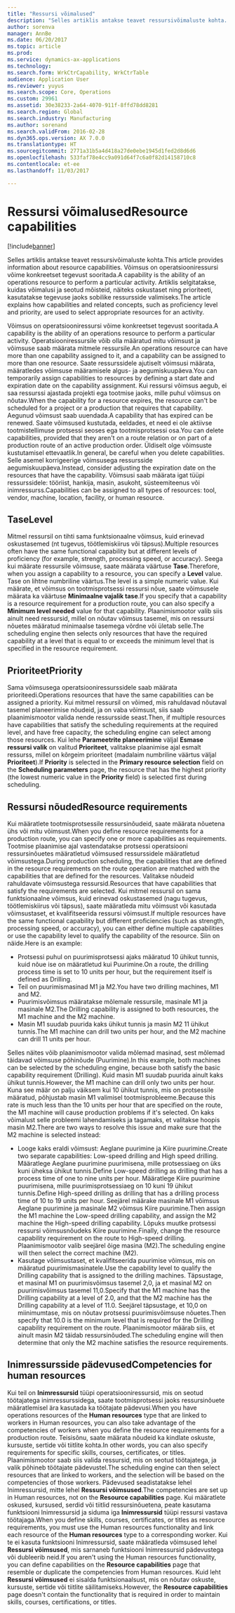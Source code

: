 ```yaml
---
title: "Ressursi võimalused"
description: "Selles artiklis antakse teavet ressursivõimaluste kohta. Võimsus on operatsiooniressursi võime konkreetset tegevust sooritada. Artiklis selgitatakse, kuidas võimalusi ja seotud mõisteid, näiteks oskustaset ning prioriteeti, kasutatakse tegevuse jaoks sobilike ressursside valimiseks."
author: sorenva
manager: AnnBe
ms.date: 06/20/2017
ms.topic: article
ms.prod: 
ms.service: dynamics-ax-applications
ms.technology: 
ms.search.form: WrkCtrCapability, WrkCtrTable
audience: Application User
ms.reviewer: yuyus
ms.search.scope: Core, Operations
ms.custom: 29961
ms.assetid: 30e38233-2a64-4070-911f-8ffd78dd8281
ms.search.region: Global
ms.search.industry: Manufacturing
ms.author: sorenand
ms.search.validFrom: 2016-02-28
ms.dyn365.ops.version: AX 7.0.0
ms.translationtype: HT
ms.sourcegitcommit: 2771a31b5a4d418a27de0ebe1945d1fed2d8d6d6
ms.openlocfilehash: 533faf78e4cc9a091d64f7c6a0f82d14158710c8
ms.contentlocale: et-ee
ms.lasthandoff: 11/03/2017

---
```


# <a name="resource-capabilities"></a><span data-ttu-id="643a1-105">Ressursi võimalused</span><span class="sxs-lookup"><span data-stu-id="643a1-105">Resource capabilities</span></span>

[!include[banner](../includes/banner.md)]


<span data-ttu-id="643a1-106">Selles artiklis antakse teavet ressursivõimaluste kohta.</span><span class="sxs-lookup"><span data-stu-id="643a1-106">This article provides information about resource capabilities.</span></span> <span data-ttu-id="643a1-107">Võimsus on operatsiooniressursi võime konkreetset tegevust sooritada.</span><span class="sxs-lookup"><span data-stu-id="643a1-107">A capability is the ability of an operations resource to perform a particular activity.</span></span> <span data-ttu-id="643a1-108">Artiklis selgitatakse, kuidas võimalusi ja seotud mõisteid, näiteks oskustaset ning prioriteeti, kasutatakse tegevuse jaoks sobilike ressursside valimiseks.</span><span class="sxs-lookup"><span data-stu-id="643a1-108">The article explains how capabilities and related concepts, such as proficiency level and priority, are used to select appropriate resources for an activity.</span></span>

<span data-ttu-id="643a1-109">Võimsus on operatsiooniressursi võime konkreetset tegevust sooritada.</span><span class="sxs-lookup"><span data-stu-id="643a1-109">A capability is the ability of an operations resource to perform a particular activity.</span></span> <span data-ttu-id="643a1-110">Operatsiooniressursile võib olla määratud mitu võimsust ja võimsuse saab määrata mitmele ressursile.</span><span class="sxs-lookup"><span data-stu-id="643a1-110">An operations resource can have more than one capability assigned to it, and a capability can be assigned to more than one resource.</span></span> <span data-ttu-id="643a1-111">Saate ressurssidele ajutiselt võimsusi määrata, määratledes võimsuse määramisele algus- ja aegumiskuupäeva.</span><span class="sxs-lookup"><span data-stu-id="643a1-111">You can temporarily assign capabilities to resources by defining a start date and expiration date on the capability assignment.</span></span> <span data-ttu-id="643a1-112">Kui ressursi võimsus aegub, ei saa ressurssi ajastada projekti ega tootmise jaoks, mille puhul võimsus on nõutav.</span><span class="sxs-lookup"><span data-stu-id="643a1-112">When the capability for a resource expires, the resource can't be scheduled for a project or a production that requires that capability.</span></span> <span data-ttu-id="643a1-113">Aegunud võimsust saab uuendada.</span><span class="sxs-lookup"><span data-stu-id="643a1-113">A capability that has expired can be renewed.</span></span> <span data-ttu-id="643a1-114">Saate võimsused kustutada, eeldades, et need ei ole aktiivse tootmistellimuse protsessi seoses ega tootmisprotsessi osa.</span><span class="sxs-lookup"><span data-stu-id="643a1-114">You can delete capabilities, provided that they aren't on a route relation or on part of a production route of an active production order.</span></span> <span data-ttu-id="643a1-115">Üldiselt olge võimsuste kustutamisel ettevaatlik.</span><span class="sxs-lookup"><span data-stu-id="643a1-115">In general, be careful when you delete capabilities.</span></span> <span data-ttu-id="643a1-116">Selle asemel korrigeerige võimsusega ressursside aegumiskuupäeva.</span><span class="sxs-lookup"><span data-stu-id="643a1-116">Instead, consider adjusting the expiration date on the resources that have the capability.</span></span> <span data-ttu-id="643a1-117">Võimsusi saab määrata igat tüüpi ressurssidele: tööriist, hankija, masin, asukoht, süsteemiteenus või inimressurss.</span><span class="sxs-lookup"><span data-stu-id="643a1-117">Capabilities can be assigned to all types of resources: tool, vendor, machine, location, facility, or human resource.</span></span>

## <a name="level"></a><span data-ttu-id="643a1-118">Tase</span><span class="sxs-lookup"><span data-stu-id="643a1-118">Level</span></span>
<span data-ttu-id="643a1-119">Mitmel ressursil on tihti sama funktsionaalne võimsus, kuid erinevad oskustasemed (nt tugevus, töötlemiskiirus või täpsus).</span><span class="sxs-lookup"><span data-stu-id="643a1-119">Multiple resources often have the same functional capability but at different levels of proficiency (for example, strength, processing speed, or accuracy).</span></span> <span data-ttu-id="643a1-120">Seega kui määrate ressursile võimsuse, saate määrata väärtuse **Tase**.</span><span class="sxs-lookup"><span data-stu-id="643a1-120">Therefore, when you assign a capability to a resource, you can specify a **Level** value.</span></span> <span data-ttu-id="643a1-121">Tase on lihtne numbriline väärtus.</span><span class="sxs-lookup"><span data-stu-id="643a1-121">The level is a simple numeric value.</span></span> <span data-ttu-id="643a1-122">Kui määrate, et võimsus on tootmisprotsessi ressursi nõue, saate võimsusele määrata ka väärtuse **Minimaalne vajalik tase**.</span><span class="sxs-lookup"><span data-stu-id="643a1-122">If you specify that a capability is a resource requirement for a production route, you can also specify a **Minimum level needed** value for that capability.</span></span> <span data-ttu-id="643a1-123">Plaanimismootor valib siis ainult need ressursid, millel on nõutav võimsus tasemel, mis on ressursi nõuetes määratud minimaalse tasemega võrdne või ületab selle.</span><span class="sxs-lookup"><span data-stu-id="643a1-123">The scheduling engine then selects only resources that have the required capability at a level that is equal to or exceeds the minimum level that is specified in the resource requirement.</span></span>

## <a name="priority"></a><span data-ttu-id="643a1-124">Prioriteet</span><span class="sxs-lookup"><span data-stu-id="643a1-124">Priority</span></span>
<span data-ttu-id="643a1-125">Sama võimsusega operatsiooniressurssidele saab määrata prioriteedi.</span><span class="sxs-lookup"><span data-stu-id="643a1-125">Operations resources that have the same capabilities can be assigned a priority.</span></span> <span data-ttu-id="643a1-126">Kui mitmel ressursil on võimed, mis rahuldavad nõutaval tasemel planeerimise nõudeid, ja on vaba võimsust, siis saab plaanimismootor valida nende ressursside seast.</span><span class="sxs-lookup"><span data-stu-id="643a1-126">Then, if multiple resources have capabilities that satisfy the scheduling requirements at the required level, and have free capacity, the scheduling engine can select among those resources.</span></span> <span data-ttu-id="643a1-127">Kui lehe **Parameetrite planeerimine** väljal **Esmase ressursi valik** on valitud **Prioriteet**, valitakse plaanimise ajal esmalt ressurss, millel on kõrgeim prioriteet (madalaim numbriline väärtus väljal **Prioriteet**).</span><span class="sxs-lookup"><span data-stu-id="643a1-127">If **Priority** is selected in the **Primary resource selection** field on the **Scheduling parameters** page, the resource that has the highest priority (the lowest numeric value in the **Priority** field) is selected first during scheduling.</span></span>

## <a name="resource-requirements"></a><span data-ttu-id="643a1-128">Ressursi nõuded</span><span class="sxs-lookup"><span data-stu-id="643a1-128">Resource requirements</span></span>
<span data-ttu-id="643a1-129">Kui määratlete tootmisprotsessile ressursinõudeid, saate määrata nõuetena ühs või mitu võimsust.</span><span class="sxs-lookup"><span data-stu-id="643a1-129">When you define resource requirements for a production route, you can specify one or more capabilities as requirements.</span></span> <span data-ttu-id="643a1-130">Tootmise plaanimise ajal vastendatakse protsessi operatsiooni ressursinõuetes määratletud võimsused ressurssidele määratletud võimsustega.</span><span class="sxs-lookup"><span data-stu-id="643a1-130">During production scheduling, the capabilities that are defined in the resource requirements on the route operation are matched with the capabilities that are defined for the resources.</span></span> <span data-ttu-id="643a1-131">Valitakse nõudeid rahuldavate võimsustega ressursid.</span><span class="sxs-lookup"><span data-stu-id="643a1-131">Resources that have capabilities that satisfy the requirements are selected.</span></span> <span data-ttu-id="643a1-132">Kui mitmel ressursil on sama funktsionaalne võimsus, kuid erinevad oskustasemed (nagu tugevus, töötlemiskiirus või täpsus), saate määratleda mitu võimsust või kasutada võimsustaset, et kvalifitseerida ressursi võimsust.</span><span class="sxs-lookup"><span data-stu-id="643a1-132">If multiple resources have the same functional capability but different proficiencies (such as strength, processing speed, or accuracy), you can either define multiple capabilities or use the capability level to qualify the capability of the resource.</span></span> <span data-ttu-id="643a1-133">Siin on näide.</span><span class="sxs-lookup"><span data-stu-id="643a1-133">Here is an example:</span></span>

-   <span data-ttu-id="643a1-134">Protsessi puhul on puurimisprotsessi ajaks määratud 10 ühikut tunnis, kuid nõue ise on määratletud kui Puurimine.</span><span class="sxs-lookup"><span data-stu-id="643a1-134">On a route, the drilling process time is set to 10 units per hour, but the requirement itself is defined as Drilling.</span></span>
-   <span data-ttu-id="643a1-135">Teil on puurimismasinad M1 ja M2.</span><span class="sxs-lookup"><span data-stu-id="643a1-135">You have two drilling machines, M1 and M2.</span></span>
-   <span data-ttu-id="643a1-136">Puurimisvõimsus määratakse mõlemale ressursile, masinale M1 ja masinale M2.</span><span class="sxs-lookup"><span data-stu-id="643a1-136">The Drilling capability is assigned to both resources, the M1 machine and the M2 machine.</span></span>
-   <span data-ttu-id="643a1-137">Masin M1 suudab puurida kaks ühikut tunnis ja masin M2 11 ühikut tunnis.</span><span class="sxs-lookup"><span data-stu-id="643a1-137">The M1 machine can drill two units per hour, and the M2 machine can drill 11 units per hour.</span></span>

<span data-ttu-id="643a1-138">Selles näites võib plaanimismootor valida mõlemad masinad, sest mõlemad täidavad võimsuse põhinõude (Puurimine).</span><span class="sxs-lookup"><span data-stu-id="643a1-138">In this example, both machines can be selected by the scheduling engine, because both satisfy the basic capability requirement (Drilling).</span></span> <span data-ttu-id="643a1-139">Kuid masin M1 suudab puurida ainult kaks ühikut tunnis.</span><span class="sxs-lookup"><span data-stu-id="643a1-139">However, the M1 machine can drill only two units per hour.</span></span> <span data-ttu-id="643a1-140">Kuna see määr on palju väiksem kui 10 ühikut tunnis, mis on protsessile määratud, põhjustab masin M1 valimisel tootmisprobleeme.</span><span class="sxs-lookup"><span data-stu-id="643a1-140">Because this rate is much less than the 10 units per hour that are specified on the route, the M1 machine will cause production problems if it's selected.</span></span> <span data-ttu-id="643a1-141">On kaks võimalust selle probleemi lahendamiseks ja tagamaks, et valitakse hoopis masin M2.</span><span class="sxs-lookup"><span data-stu-id="643a1-141">There are two ways to resolve this issue and make sure that the M2 machine is selected instead:</span></span>

-   <span data-ttu-id="643a1-142">Looge kaks eraldi võimsust: Aeglane puurimine ja Kiire puurimine.</span><span class="sxs-lookup"><span data-stu-id="643a1-142">Create two separate capabilities: Low-speed drilling and High speed drilling.</span></span> <span data-ttu-id="643a1-143">Määratlege Aeglane puurimine puurimisena, mille protsessiaeg on üks kuni üheksa ühikut tunnis.</span><span class="sxs-lookup"><span data-stu-id="643a1-143">Define Low-speed drilling as drilling that has a process time of one to nine units per hour.</span></span> <span data-ttu-id="643a1-144">Määratlege Kiire puurimine puurimisena, mille puurimisprotsessiaeg on 10 kuni 19 ühikut tunnis.</span><span class="sxs-lookup"><span data-stu-id="643a1-144">Define High-speed drilling as drilling that has a drilling process time of 10 to 19 units per hour.</span></span> <span data-ttu-id="643a1-145">Seejärel määrake masinale M1 võimsus Aeglane puurimine ja masinale M2 võimsus Kiire puurimine.</span><span class="sxs-lookup"><span data-stu-id="643a1-145">Then assign the M1 machine the Low-speed drilling capability, and assign the M2 machine the High-speed drilling capability.</span></span> <span data-ttu-id="643a1-146">Lõpuks muutke protsessi ressursi võimsusnõudeks Kiire puurimine.</span><span class="sxs-lookup"><span data-stu-id="643a1-146">Finally, change the resource capability requirement on the route to High-speed drilling.</span></span> <span data-ttu-id="643a1-147">Plaanimismootor valib seejärel õige masina (M2).</span><span class="sxs-lookup"><span data-stu-id="643a1-147">The scheduling engine will then select the correct machine (M2).</span></span>
-   <span data-ttu-id="643a1-148">Kasutage võimsustaset, et kvalifitseerida puurimise võimsus, mis on määratud puurimismasinatele.</span><span class="sxs-lookup"><span data-stu-id="643a1-148">Use the capability level to qualify the Drilling capability that is assigned to the drilling machines.</span></span> <span data-ttu-id="643a1-149">Täpsustage, et masinal M1 on puurimisvõimsus tasemel 2,0, ja et masinal M2 on puurimisvõimsus tasemel 11,0.</span><span class="sxs-lookup"><span data-stu-id="643a1-149">Specify that the M1 machine has the Drilling capability at a level of 2.0, and that the M2 machine has the Drilling capability at a level of 11.0.</span></span> <span data-ttu-id="643a1-150">Seejärel täpsustage, et 10,0 on miinimumtase, mis on nõutav protsessi puurimisvõimsuse nõuetes.</span><span class="sxs-lookup"><span data-stu-id="643a1-150">Then specify that 10.0 is the minimum level that is required for the Drilling capability requirement on the route.</span></span> <span data-ttu-id="643a1-151">Plaanimismootor määrab siis, et ainult masin M2 täidab ressursinõuded.</span><span class="sxs-lookup"><span data-stu-id="643a1-151">The scheduling engine will then determine that only the M2 machine satisfies the resource requirements.</span></span>

## <a name="competencies-for-human-resources"></a><span data-ttu-id="643a1-152">Inimressursside pädevused</span><span class="sxs-lookup"><span data-stu-id="643a1-152">Competencies for human resources</span></span>
<span data-ttu-id="643a1-153">Kui teil on **Inimressursid** tüüpi operatsiooniressursid, mis on seotud töötajatega inimressurssidega, saate tootmisprotsessi jaoks ressursinõuete määratlemisel ära kasutada ka töötajate pädevusi.</span><span class="sxs-lookup"><span data-stu-id="643a1-153">When you have operations resources of the **Human resources** type that are linked to workers in Human resources, you can also take advantage of the competencies of workers when you define the resource requirements for a production route.</span></span> <span data-ttu-id="643a1-154">Teisisõnu, saate määrata nõudeid ka kindlate oskuste, kursuste, sertide või tiitlite kohta.</span><span class="sxs-lookup"><span data-stu-id="643a1-154">In other words, you can also specify requirements for specific skills, courses, certificates, or titles.</span></span> <span data-ttu-id="643a1-155">Plaanimismootor saab siis valida ressursid, mis on seotud töötajatega, ja valik põhineb töötajate pädevustel.</span><span class="sxs-lookup"><span data-stu-id="643a1-155">The scheduling engine can then select resources that are linked to workers, and the selection will be based on the competencies of those workers.</span></span> <span data-ttu-id="643a1-156">Pädevused seadistatakse lehel Inimressursid, mitte lehel **Ressursi võimsused**.</span><span class="sxs-lookup"><span data-stu-id="643a1-156">The competencies are set up in Human resources, not on the **Resource capabilities** page.</span></span> <span data-ttu-id="643a1-157">Kui määratlete oskused, kursused, serdid või tiitlid ressursinõuetena, peate kasutama funktsiooni Inimressursid ja siduma iga **Inimressursid** tüüpi ressursi vastava töötajaga.</span><span class="sxs-lookup"><span data-stu-id="643a1-157">When you define skills, courses, certificates, or titles as resource requirements, you must use the Human resources functionality and link each resource of the **Human resources** type to a corresponding worker.</span></span> <span data-ttu-id="643a1-158">Kui te ei kasuta funktsiooni Inimressursid, saate määratleda võimsused lehel **Ressursi võimsused**, mis sarnaneb funktsiooni Inimressursid pädevustega või dubleerib neid.</span><span class="sxs-lookup"><span data-stu-id="643a1-158">If you aren't using the Human resources functionality, you can define capabilities on the **Resource capabilities** page that resemble or duplicate the competencies from Human resources.</span></span> <span data-ttu-id="643a1-159">Kuid leht **Ressursi võimsused** ei sisalda funktsionaalsust, mis on nõutav oskuste, kursuste, sertide või tiitlite säilitamiseks.</span><span class="sxs-lookup"><span data-stu-id="643a1-159">However, the **Resource capabilities** page doesn't contain the functionality that is required in order to maintain skills, courses, certifications, or titles.</span></span>




